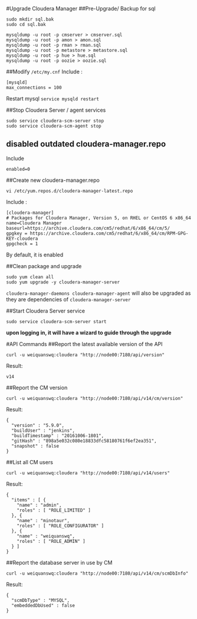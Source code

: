 #Upgrade Cloudera Manager
##Pre-Upgrade/ Backup for sql
```
sudo mkdir sql.bak
sudo cd sql.bak

mysqldump -u root -p cmserver > cmserver.sql
mysqldump -u root -p amon > amon.sql
mysqldump -u root -p rman > rman.sql
mysqldump -u root -p metastore > metastore.sql
mysqldump -u root -p hue > hue.sql
mysqldump -u root -p oozie > oozie.sql
```

##Modify ```/etc/my.cnf```
Include :
```
[mysqld]
max_connections = 100
```
Restart mysql
```service mysqld restart ```

##Stop Cloudera Server / agent services
```
sudo service cloudera-scm-server stop
sudo service cloudera-scm-agent stop
```
## disabled outdated cloudera-manager.repo
Include 
```
enabled=0
```

##Create new cloudera-manager.repo
```
vi /etc/yum.repos.d/cloudera-manager-latest.repo
```
Include :
```
[cloudera-manager]
# Packages for Cloudera Manager, Version 5, on RHEL or CentOS 6 x86_64
name=Cloudera Manager
baseurl=https://archive.cloudera.com/cm5/redhat/6/x86_64/cm/5/
gpgkey = https://archive.cloudera.com/cm5/redhat/6/x86_64/cm/RPM-GPG-KEY-cloudera
gpgcheck = 1
```
By default, it is enabled

##Clean package and upgrade
```
sudo yum clean all
sudo yum upgrade -y cloudera-manager-server
``` 
```cloudera-manager-daemons cloudera-manager-agent``` will also be upgraded as they are dependencies of ```cloudera-manager-server```

##Start Cloudera Server service
```
sudo service cloudera-scm-server start
```

<b>upon logging in, it will have a wizard to guide through the upgrade</b>



#API Commands
##Report the latest available version of the API
```
curl -u weiquanswq:cloudera "http://node00:7180/api/version"
```
Result:
```
v14
```

##Report the CM version
```
curl -u weiquanswq:cloudera "http://node00:7180/api/v14/cm/version"
```
Result:
```
{
  "version" : "5.9.0",
  "buildUser" : "jenkins",
  "buildTimestamp" : "20161006-1801",
  "gitHash" : "898a5e032c080e18833dfc58180761f6ef2ea351",
  "snapshot" : false
}
```

##List all CM users
```
curl -u weiquanswq:cloudera "http://node00:7180/api/v14/users"
```

Result:
```
{
  "items" : [ {
    "name" : "admin",
    "roles" : [ "ROLE_LIMITED" ]
  }, {
    "name" : "minotaur",
    "roles" : [ "ROLE_CONFIGURATOR" ]
  }, {
    "name" : "weiquanswq",
    "roles" : [ "ROLE_ADMIN" ]
  } ]
}
```

##Report the database server in use by CM
```
curl -u weiquanswq:cloudera "http://node00:7180/api/v14/cm/scmDbInfo"
```

Result:
```
{
  "scmDbType" : "MYSQL",
  "embeddedDbUsed" : false
}
```

